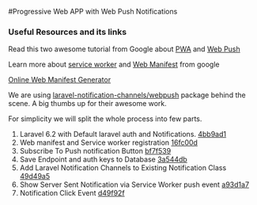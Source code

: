 #Progressive Web APP with Web Push Notifications
### Useful Resources and its links
Read this two awesome tutorial from Google about 
[PWA](https://developers.google.com/web/progressive-web-apps) and [Web Push](https://developers.google.com/web/fundamentals/push-notifications/)

Learn more about [service worker](https://developers.google.com/web/fundamentals/primers/service-workers) 
and  [Web Manifest](https://developers.google.com/web/fundamentals/web-app-manifest/) from google

[Online Web Manifest Generator](https://app-manifest.firebaseapp.com/ )

We are using [laravel-notification-channels/webpush](https://github.com/laravel-notification-channels/webpush) package behind the scene. A big thumbs up for their awesome work.

For simplicity we will split the whole process into few parts.

01. Laravel 6.2 with Default laravel auth and Notifications. [4bb9ad1](https://github.com/digitaldreams/laravel-web-push-demo/commit/4bb9ad17bdf4288b00a5529173e7c53131b4a480)
02. Web manifest and Service worker registration [16fc00d](https://github.com/digitaldreams/laravel-web-push-demo/commit/1017417cba01e110aa2756c57903a14e17adf395)
03. Subscribe To Push notification Button [bf7f539](https://github.com/digitaldreams/laravel-web-push-demo/commit/bf7f539f8f05e64fa14f7ac58893ba940e9933f7)
04. Save Endpoint and auth keys to Database [3a544db](https://github.com/digitaldreams/laravel-web-push-demo/commit/3a544dbb853d0c7e9ae0c0c50a93a8ccf1db9ba9)
05. Add Laravel Notification Channels to Existing Notification Class [49d49a5](https://github.com/digitaldreams/laravel-web-push-demo/commit/49d49a5718fc44817d8d3af863b45ffe761a726c)
06. Show Server Sent Notification via Service Worker push event [a93d1a7](https://github.com/digitaldreams/laravel-web-push-demo/commit/a93d1a7d6aa9acf8b22ca7c9bc865ffaaf2cfb76)
07. Notification Click Event [d49f92f](https://github.com/digitaldreams/laravel-web-push-demo/commit/d49f92f651731f9088e0cff552f961ab5c9c0f09)